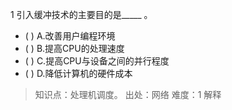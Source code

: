 1
引入缓冲技术的主要目的是_____ 。
- ( ) A.改善用户编程环境 
- ( ) B.提高CPU的处理速度 
- ( ) C.提高CPU与设备之间的并行程度 
- ( ) D.降低计算机的硬件成本

> 知识点：处理机调度。
> 出处：网络
> 难度：1
> 解释
